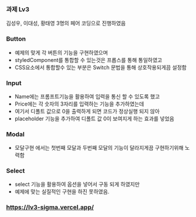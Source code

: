 ### 과제 Lv3

김성우, 이대성, 황태영 3명의 페어 코딩으로 진행하였음

### Button

-   예제의 맞게 각 버튼의 기능을 구현하였으며
-   styledComponent를 통합할 수 있는것은 프롭스를 통해 통일하였고
-   CSS요소에서 통합할수 있는 부분은 Switch 문법을 통해 상호작용되게끔 설정함

### Input

-   Name에는 프롬프트기능을 활용하여 입력을 통신 할 수 있도록 했고
-   Price에는 각 숫자의 3자리를 입력하는 기능을 추가하였는데
-   여기서 디폴트 값으로 0을 출력하게 되면 코드가 정상실행 되지 않아
-   placeholder 기능을 추가하여 디폴트 값 0이 보여지게 하는 효과를 넣었음

### Modal

-   모달구현 에서는 첫번째 모달과 두번째 모달의 기능이 달라지게끔 구현하기위해 노력함

### Select

-   select 기능을 활용하여 옵션을 넣어서 구동 되게 하였지만
-   예제에 맞는 실질적인 구현을 하진 못하였음.

### https://lv3-sigma.vercel.app/
